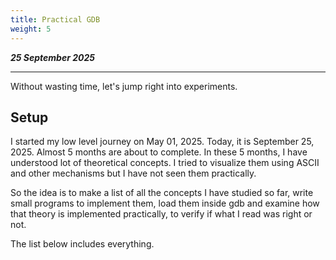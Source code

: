 ```yaml
---
title: Practical GDB
weight: 5
---
```


_**25 September 2025**_

***

Without wasting time, let's jump right into experiments.

## Setup

I started my low level journey on May 01, 2025. Today, it is September 25, 2025. Almost 5 months are about to complete. In these 5 months, I have understood lot of theoretical concepts. I tried to visualize them using ASCII and other mechanisms but I have not seen them practically.

So the idea is to make a list of all the concepts I have studied so far, write small programs to implement them, load them inside gdb and examine how that theory is implemented practically, to verify if what I read was right or not.

The list below includes everything.

